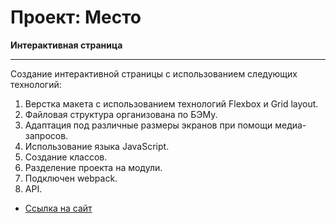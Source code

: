 # Проект: Место

**Интерактивная страница**
_______________________

Создание интерактивной страницы с использованием следующих технологий:

1. Верстка макета с использованием технологий Flexbox и Grid layout.
2. Файловая структура организована по БЭМу.
3. Адаптация под различные размеры экранов при помощи медиа-запросов.
4. Использование языка JavaScript.
5. Создание классов.
6. Разделение проекта на модули.
7. Подключен webpack.
8. API.

* [Ссылка на сайт](https://misha-ausianski.github.io/mesto/)